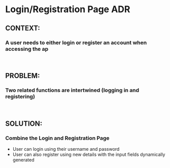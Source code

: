 # Login/Registration Page ADR

## CONTEXT: 
### A user needs to either login or register an account when accessing the ap

<br>

## PROBLEM: 
### Two related functions are intertwined (logging in and registering)

<br>

## SOLUTION: 
### Combine the Login and Registration Page
- User can login using their username and password
- User can also register using new details with the input fields dynamically generated